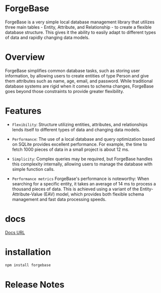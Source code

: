 # ForgeBase

ForgeBase is a very simple local database management library that utilizes three main tables - Entity, Attribute, and Relationship - to create a flexible database structure. This gives it the ability to easily adapt to different types of data and rapidly changing data models.

# Overview

ForgeBase simplifies common database tasks, such as storing user information, by allowing users to create entities of type Person and give them attributes such as name, age, email, and password. While traditional database systems are rigid when it comes to schema changes, ForgeBase goes beyond those constraints to provide greater flexibility.

# Features

-   `Flexibility`: Structure utilizing entities, attributes, and relationships lends itself to different types of data and changing data models.

-   `Performance`: The use of a local database and query optimization based on SQLite provides excellent performance. For example, the time to fetch 1000 pieces of data in a small project is about 12 ms.

-   `Simplicity`: Complex queries may be required, but ForgeBase handles this complexity internally, allowing users to manage the database with simple function calls.

-   `Performance metrics`
    ForgeBase's performance is noteworthy: When searching for a specific entity, it takes an average of 14 ms to process a thousand pieces of data. This is achieved using a variant of the Entity-Attribute-Value (EAV) model, which provides both flexible schema management and fast data processing speeds.

# docs

[Docs URL ](https://www.npmjs.com/package/forgebase?activeTab=readme#start-the-installation)

# installation

```bash
npm install forgebase
```

# Release Notes
